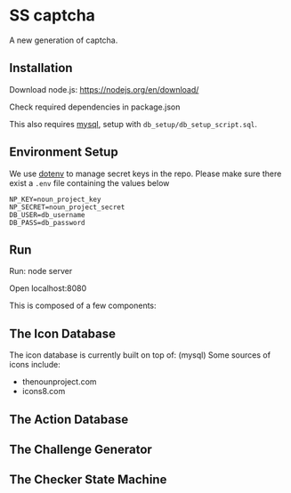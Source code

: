 # SS captcha
A new generation of captcha.

## Installation
Download node.js: https://nodejs.org/en/download/

Check required dependencies in package.json

This also requires [mysql](https://www.mysql.com/), setup with 
`db_setup/db_setup_script.sql`.

## Environment Setup
We use [dotenv](https://www.npmjs.com/package/dotenv) to manage
secret keys in the repo. Please make sure there exist a `.env`
file containing the values below
```
NP_KEY=noun_project_key
NP_SECRET=noun_project_secret
DB_USER=db_username
DB_PASS=db_password
```

## Run
Run: node server

Open localhost:8080

This is composed of a few components:

## The Icon Database
The icon database is currently built on top of: (mysql)
Some sources of icons include:
- thenounproject.com
- icons8.com

## The Action Database

## The Challenge Generator

## The Checker State Machine
